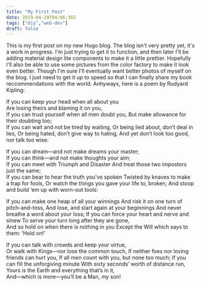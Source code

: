 ```yaml
---
title: "My First Post"
date: 2019-04-29T04:06:30Z
tags: ["diy","web-dev"]
draft: false
---
```


This is my first post on my new Hugo blog. The blog isn't very pretty yet, it's
a work in progress. I'm just trying to get it to function, and then later I'll
be adding material design lite components to make it a little prettier.
Hopefully I'll also be able to use some pictures from the color factory to make
it look even better. Though I'm sure I'll eventually want better photos of
myself on the blog. I just need to get it up to speed so that I can finally
share my book reccommendations with the world. Anhyways, here is a poem by
Rudyard Kipling:

If you can keep your head when all about you   
    Are losing theirs and blaming it on you,   
If you can trust yourself when all men doubt you,
    But make allowance for their doubting too;   
If you can wait and not be tired by waiting,
    Or being lied about, don’t deal in lies,
Or being hated, don’t give way to hating,
    And yet don’t look too good, nor talk too wise:

If you can dream—and not make dreams your master;   
    If you can think—and not make thoughts your aim;   
If you can meet with Triumph and Disaster
    And treat those two impostors just the same;   
If you can bear to hear the truth you’ve spoken
    Twisted by knaves to make a trap for fools,
Or watch the things you gave your life to, broken,
    And stoop and build ’em up with worn-out tools:

If you can make one heap of all your winnings
    And risk it on one turn of pitch-and-toss,
And lose, and start again at your beginnings
    And never breathe a word about your loss;
If you can force your heart and nerve and sinew
    To serve your turn long after they are gone,   
And so hold on when there is nothing in you
    Except the Will which says to them: ‘Hold on!’

If you can talk with crowds and keep your virtue,   
    Or walk with Kings—nor lose the common touch,
If neither foes nor loving friends can hurt you,
    If all men count with you, but none too much;
If you can fill the unforgiving minute
    With sixty seconds’ worth of distance run,   
Yours is the Earth and everything that’s in it,   
    And—which is more—you’ll be a Man, my son! 
